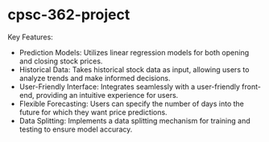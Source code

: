 # cpsc-362-project

Key Features:

- Prediction Models: Utilizes linear regression models for both opening and closing stock prices.
- Historical Data: Takes historical stock data as input, allowing users to analyze trends and make informed decisions.
- User-Friendly Interface: Integrates seamlessly with a user-friendly front-end, providing an intuitive experience for users.
- Flexible Forecasting: Users can specify the number of days into the future for which they want price predictions.
- Data Splitting: Implements a data splitting mechanism for training and testing to ensure model accuracy.
